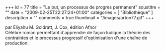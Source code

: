 +++
id = 77
title = "Le but, un processus de progrès permanent"
soustitre = ""
date = "2009-02-25T22:27:24+01:00"
catégories = [ "Bibliothèque" ]
description = ""
comments = true
thumbnail = "/images/arton77.gif"
+++

<div class="chapo">par Eliyahu M. Goldratt, J. Cox, édition Afnor</div>
Célèbre roman permettant d'apprendre de façon ludique la théorie des contraintes et le processus progressif d'optimisation d'une chaîne de production.